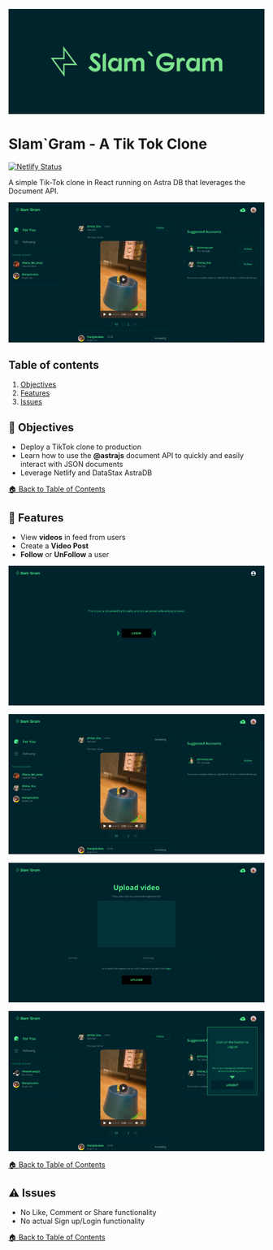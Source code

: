 <!--- STARTEXCLUDE --->

![image](https://github.com/gsbakshi/slam-gram/blob/9db42806c032079d2517291d70a396d974322844/src/assets/logo/cover.png)
# Slam`Gram - A Tik Tok Clone

[![Netlify Status](https://api.netlify.com/api/v1/badges/58c1a6ff-eef7-43b8-a0c2-ea28d187432c/deploy-status)](https://app.netlify.com/sites/slamgram/deploys)


A simple Tik-Tok clone in React running on Astra DB that leverages the Document API.

<!--- ENDEXCLUDE --->

![image](https://github.com/gsbakshi/slam-gram/blob/main/images/Screenshot%202021-07-17%20at%202.32.45%20AM.png)


## Table of contents

1. [Objectives](#objectives)
2. [Features](#features)
3. [Issues](#issues)


## :dart: Objectives
* Deploy a TikTok clone to production
* Learn how to use the **@astrajs** document API to quickly and easily interact with JSON documents
* Leverage Netlify and DataStax AstraDB

[🏠 Back to Table of Contents](#table-of-contents)



## :gem: Features
* View **videos** in feed from users
* Create a **Video Post**
* **Follow** or **UnFollow** a user


![image](https://github.com/gsbakshi/slam-gram/blob/main/images/Screenshot%202021-07-17%20at%202.32.39%20AM.png)


![image](https://github.com/gsbakshi/slam-gram/blob/main/images/Screenshot%202021-07-17%20at%202.32.58%20AM.png)


![image](https://github.com/gsbakshi/slam-gram/blob/main/images/Screenshot%202021-07-17%20at%202.33.07%20AM.png)


![image](https://github.com/gsbakshi/slam-gram/blob/main/images/Screenshot%202021-07-17%20at%202.33.16%20AM.png)


[🏠 Back to Table of Contents](#table-of-contents)


## :warning: Issues
* No Like, Comment or Share functionality
* No actual Sign up/Login functionality


[🏠 Back to Table of Contents](#table-of-contents)

<!--- ENDEXCLUDE --->
